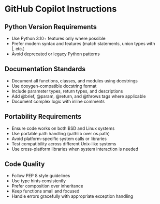 # GitHub Copilot Instructions

## Python Version Requirements
- Use Python 3.10+ features only where possible
- Prefer modern syntax and features (match statements, union types with |, etc.)
- Avoid deprecated or legacy Python patterns

## Documentation Standards
- Document all functions, classes, and modules using docstrings
- Use doxygen-compatible docstring format
- Include parameter types, return types, and descriptions
- Add @brief, @param, @return, and @throws tags where applicable
- Document complex logic with inline comments

## Portability Requirements
- Ensure code works on both BSD and Linux systems
- Use portable path handling (pathlib over os.path)
- Avoid platform-specific system calls or libraries
- Test compatibility across different Unix-like systems
- Use cross-platform libraries when system interaction is needed

## Code Quality
- Follow PEP 8 style guidelines
- Use type hints consistently
- Prefer composition over inheritance
- Keep functions small and focused
- Handle errors gracefully with appropriate exception handling